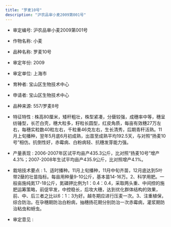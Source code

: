 ```yaml
---
title: "罗麦10号"
description: "沪农品审小麦2009第001号"
---
```

* 审定编号:  沪农品审小麦2009第001号

*  作物名称:  小麦

*  品种名称:  罗麦10号

*  审定年份:  2009

*  审定单位:  上海市

* 育种者:  宝山区生物技术中心

*  申请者:  宝山区生物技术中心

*  品种来源:  557/罗麦8号

*  特征特性 : 
株高80厘米，矮秆粗壮，株型紧凑，分蘖较强，成穗率中等，穗呈纺锤型，长芒白壳，穗大粒多，籽粒长圆型，红皮角质，每亩有效穗27万左右，每穗实粒数40粒左右，千粒重46克左右，生长清秀，后期青秆活熟。11月上旬播种，翌年5月底6月初成熟，出苗至成熟平均192.5天，与对照“扬麦10号”相仿。抗倒性好，赤霉病、白粉病轻、抗穗发芽能力强。
 
*  产量表现 : 
2006-2007年区试平均亩产435.3公斤，比对照“扬麦10号”增产4.3%；2007-2008年生试平均亩产435.9公斤，比对照增产4.1%。

*  栽培技术要点 : 
1、适时播种。11月上旬播种，11月中旬齐苗，12月底达到5叶带2蘖的壮苗指标。每亩用种量9-10公斤，基本苗14-16万。2、科学用肥。一般亩施纯氮17-18公斤，氮磷钾比例为1：0.4：0.4，采取两头重、中间控的施肥运筹策略，前促早发，中控稳长，后攻大穗，达到优化群体结构的效果，前、中、后三者之比以6：1：3为好。越冬期应进行压麦一次。3、注重植保，综合防治。在孕穗期防治白粉病，抽穗扬花期分别防治一次赤霉病，灌浆期防治粘虫和蚜虫。

*  审定意见 : 

